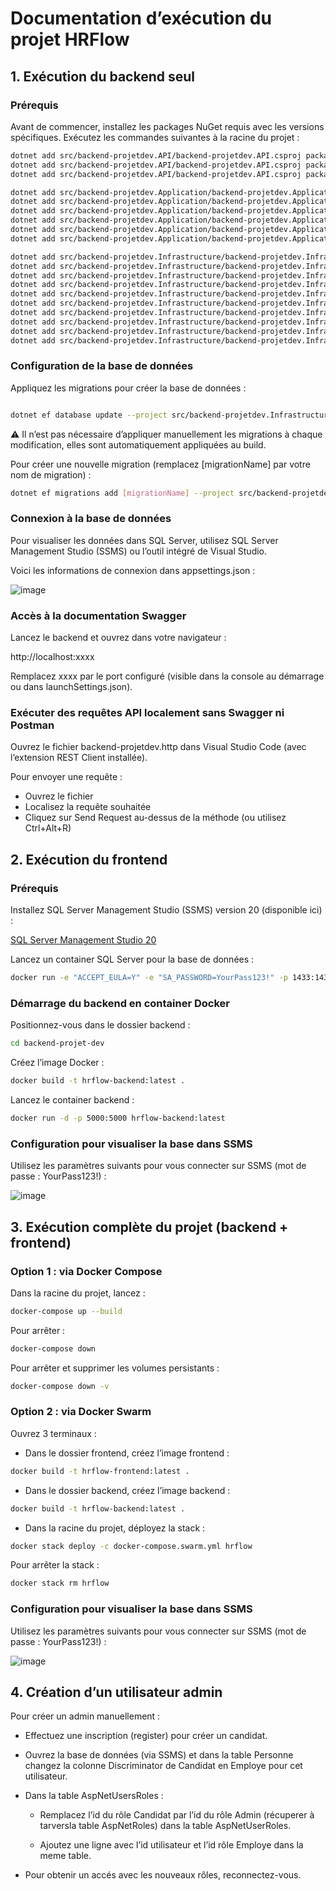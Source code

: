 # Documentation d’exécution du projet HRFlow

## 1. Exécution du backend seul

### Prérequis

Avant de commencer, installez les packages NuGet requis avec les versions spécifiques. Exécutez les commandes suivantes à la racine du projet :

```bash
dotnet add src/backend-projetdev.API/backend-projetdev.API.csproj package Microsoft.AspNetCore.OpenApi --version 9.0.5
dotnet add src/backend-projetdev.API/backend-projetdev.API.csproj package Microsoft.EntityFrameworkCore.Design --version 9.0.5
dotnet add src/backend-projetdev.API/backend-projetdev.API.csproj package Swashbuckle.AspNetCore --version 8.1.2

dotnet add src/backend-projetdev.Application/backend-projetdev.Application.csproj package AutoMapper --version 14.0.0
dotnet add src/backend-projetdev.Application/backend-projetdev.Application.csproj package FluentValidation --version 12.0.0
dotnet add src/backend-projetdev.Application/backend-projetdev.Application.csproj package FluentValidation.DependencyInjectionExtensions --version 12.0.0
dotnet add src/backend-projetdev.Application/backend-projetdev.Application.csproj package MediatR --version 11.1.0
dotnet add src/backend-projetdev.Application/backend-projetdev.Application.csproj package MediatR.Extensions.Microsoft.DependencyInjection --version 11.1.0
dotnet add src/backend-projetdev.Application/backend-projetdev.Application.csproj package Microsoft.AspNetCore.Http.Features --version 5.0.17

dotnet add src/backend-projetdev.Infrastructure/backend-projetdev.Infrastructure.csproj package Microsoft.AspNetCore.Authentication.JwtBearer --version 9.0.5
dotnet add src/backend-projetdev.Infrastructure/backend-projetdev.Infrastructure.csproj package Microsoft.AspNetCore.Http.Abstractions --version 2.3.0
dotnet add src/backend-projetdev.Infrastructure/backend-projetdev.Infrastructure.csproj package Microsoft.AspNetCore.Identity.EntityFrameworkCore --version 9.0.5
dotnet add src/backend-projetdev.Infrastructure/backend-projetdev.Infrastructure.csproj package Microsoft.EntityFrameworkCore --version 9.0.5
dotnet add src/backend-projetdev.Infrastructure/backend-projetdev.Infrastructure.csproj package Microsoft.EntityFrameworkCore.SqlServer --version 9.0.5
dotnet add src/backend-projetdev.Infrastructure/backend-projetdev.Infrastructure.csproj package Microsoft.Extensions.Configuration --version 9.0.5
dotnet add src/backend-projetdev.Infrastructure/backend-projetdev.Infrastructure.csproj package Microsoft.Extensions.Identity.Core --version 9.0.5
dotnet add src/backend-projetdev.Infrastructure/backend-projetdev.Infrastructure.csproj package Microsoft.IdentityModel.Tokens --version 8.11.0
dotnet add src/backend-projetdev.Infrastructure/backend-projetdev.Infrastructure.csproj package System.IdentityModel.Tokens.Jwt --version 8.11.0
dotnet add src/backend-projetdev.Infrastructure/backend-projetdev.Infrastructure.csproj package itext7 --version 9.2.0
```

### Configuration de la base de données

Appliquez les migrations pour créer la base de données :
```bash

dotnet ef database update --project src/backend-projetdev.Infrastructure --startup-project src/backend-projetdev.API --context ApplicationDbContext
```

⚠️ Il n’est pas nécessaire d’appliquer manuellement les migrations à chaque modification, elles sont automatiquement appliquées au build.

Pour créer une nouvelle migration (remplacez [migrationName] par votre nom de migration) :

```bash
dotnet ef migrations add [migrationName] --project src/backend-projetdev.Infrastructure/backend-projetdev.Infrastructure.csproj --startup-project src/backend-projetdev.API --context ApplicationDbContext
```

### Connexion à la base de données

Pour visualiser les données dans SQL Server, utilisez SQL Server Management Studio (SSMS) ou l’outil intégré de Visual Studio.

Voici les informations de connexion dans appsettings.json :

![image](https://github.com/user-attachments/assets/281e5924-1a38-4504-9bd2-7f3f14f71b77)

### Accès à la documentation Swagger

Lancez le backend et ouvrez dans votre navigateur :

http://localhost:xxxx

Remplacez xxxx par le port configuré (visible dans la console au démarrage ou dans launchSettings.json).

### Exécuter des requêtes API localement sans Swagger ni Postman

Ouvrez le fichier backend-projetdev.http dans Visual Studio Code (avec l’extension REST Client installée).

Pour envoyer une requête :

- Ouvrez le fichier
- Localisez la requête souhaitée
- Cliquez sur Send Request au-dessus de la méthode (ou utilisez Ctrl+Alt+R)


## 2. Exécution du frontend

### Prérequis

Installez SQL Server Management Studio (SSMS) version 20 (disponible ici) :

[SQL Server Management Studio 20](https://sqlserverbuilds.blogspot.com/2018/01/sql-server-management-studio-ssms.html)

Lancez un container SQL Server pour la base de données :

```bash
docker run -e "ACCEPT_EULA=Y" -e "SA_PASSWORD=YourPass123!" -p 1433:1433 -d mcr.microsoft.com/mssql/server:2022-latest
```

### Démarrage du backend en container Docker

Positionnez-vous dans le dossier backend :
```bash
cd backend-projet-dev
```
Créez l’image Docker :
```bash
docker build -t hrflow-backend:latest .
```
Lancez le container backend :
```bash
docker run -d -p 5000:5000 hrflow-backend:latest
```
### Configuration pour visualiser la base dans SSMS

Utilisez les paramètres suivants pour vous connecter sur SSMS (mot de passe : YourPass123!) :

![image](https://github.com/user-attachments/assets/7c4fe327-81ee-4f43-97de-c6b87ff096d4)


## 3. Exécution complète du projet (backend + frontend)

### Option 1 : via Docker Compose

Dans la racine du projet, lancez :
```bash
docker-compose up --build
```
Pour arrêter :
```bash
docker-compose down
```
Pour arrêter et supprimer les volumes persistants :
```bash
docker-compose down -v
```
### Option 2 : via Docker Swarm

Ouvrez 3 terminaux :

- Dans le dossier frontend, créez l’image frontend :
```bash
docker build -t hrflow-frontend:latest .
```
- Dans le dossier backend, créez l’image backend :
```bash
docker build -t hrflow-backend:latest .
```
- Dans la racine du projet, déployez la stack :
```bash
docker stack deploy -c docker-compose.swarm.yml hrflow
```
Pour arrêter la stack :
```bash
docker stack rm hrflow
```
### Configuration pour visualiser la base dans SSMS

Utilisez les paramètres suivants pour vous connecter sur SSMS (mot de passe : YourPass123!) :

![image](https://github.com/user-attachments/assets/7c4fe327-81ee-4f43-97de-c6b87ff096d4)

## 4. Création d’un utilisateur admin

Pour créer un admin manuellement :

- Effectuez une inscription (register) pour créer un candidat.

- Ouvrez la base de données (via SSMS) et dans la table Personne changez la colonne Discriminator de Candidat en Employe pour cet utilisateur.

- Dans la table AspNetUsersRoles :

  - Remplacez l’id du rôle Candidat par l’id du rôle Admin (récuperer à tarversla table AspNetRoles) dans la table AspNetUserRoles.

  - Ajoutez une ligne avec l’id utilisateur et l’id rôle Employe dans la meme table.

- Pour obtenir un accés avec les nouveaux rôles, reconnectez-vous.
